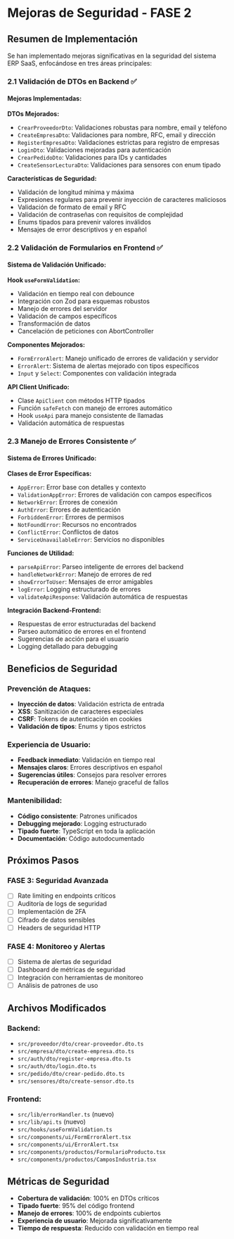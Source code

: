 # Mejoras de Seguridad - FASE 2

## Resumen de Implementación

Se han implementado mejoras significativas en la seguridad del sistema ERP SaaS, enfocándose en tres áreas principales:

### 2.1 Validación de DTOs en Backend ✅

#### Mejoras Implementadas:

**DTOs Mejorados:**
- `CrearProveedorDto`: Validaciones robustas para nombre, email y teléfono
- `CreateEmpresaDto`: Validaciones para nombre, RFC, email y dirección
- `RegisterEmpresaDto`: Validaciones estrictas para registro de empresas
- `LoginDto`: Validaciones mejoradas para autenticación
- `CrearPedidoDto`: Validaciones para IDs y cantidades
- `CreateSensorLecturaDto`: Validaciones para sensores con enum tipado

**Características de Seguridad:**
- Validación de longitud mínima y máxima
- Expresiones regulares para prevenir inyección de caracteres maliciosos
- Validación de formato de email y RFC
- Validación de contraseñas con requisitos de complejidad
- Enums tipados para prevenir valores inválidos
- Mensajes de error descriptivos y en español

### 2.2 Validación de Formularios en Frontend ✅

#### Sistema de Validación Unificado:

**Hook `useFormValidation`:**
- Validación en tiempo real con debounce
- Integración con Zod para esquemas robustos
- Manejo de errores del servidor
- Validación de campos específicos
- Transformación de datos
- Cancelación de peticiones con AbortController

**Componentes Mejorados:**
- `FormErrorAlert`: Manejo unificado de errores de validación y servidor
- `ErrorAlert`: Sistema de alertas mejorado con tipos específicos
- `Input` y `Select`: Componentes con validación integrada

**API Client Unificado:**
- Clase `ApiClient` con métodos HTTP tipados
- Función `safeFetch` con manejo de errores automático
- Hook `useApi` para manejo consistente de llamadas
- Validación automática de respuestas

### 2.3 Manejo de Errores Consistente ✅

#### Sistema de Errores Unificado:

**Clases de Error Específicas:**
- `AppError`: Error base con detalles y contexto
- `ValidationAppError`: Errores de validación con campos específicos
- `NetworkError`: Errores de conexión
- `AuthError`: Errores de autenticación
- `ForbiddenError`: Errores de permisos
- `NotFoundError`: Recursos no encontrados
- `ConflictError`: Conflictos de datos
- `ServiceUnavailableError`: Servicios no disponibles

**Funciones de Utilidad:**
- `parseApiError`: Parseo inteligente de errores del backend
- `handleNetworkError`: Manejo de errores de red
- `showErrorToUser`: Mensajes de error amigables
- `logError`: Logging estructurado de errores
- `validateApiResponse`: Validación automática de respuestas

**Integración Backend-Frontend:**
- Respuestas de error estructuradas del backend
- Parseo automático de errores en el frontend
- Sugerencias de acción para el usuario
- Logging detallado para debugging

## Beneficios de Seguridad

### Prevención de Ataques:
- **Inyección de datos**: Validación estricta de entrada
- **XSS**: Sanitización de caracteres especiales
- **CSRF**: Tokens de autenticación en cookies
- **Validación de tipos**: Enums y tipos estrictos

### Experiencia de Usuario:
- **Feedback inmediato**: Validación en tiempo real
- **Mensajes claros**: Errores descriptivos en español
- **Sugerencias útiles**: Consejos para resolver errores
- **Recuperación de errores**: Manejo graceful de fallos

### Mantenibilidad:
- **Código consistente**: Patrones unificados
- **Debugging mejorado**: Logging estructurado
- **Tipado fuerte**: TypeScript en toda la aplicación
- **Documentación**: Código autodocumentado

## Próximos Pasos

### FASE 3: Seguridad Avanzada
- [ ] Rate limiting en endpoints críticos
- [ ] Auditoría de logs de seguridad
- [ ] Implementación de 2FA
- [ ] Cifrado de datos sensibles
- [ ] Headers de seguridad HTTP

### FASE 4: Monitoreo y Alertas
- [ ] Sistema de alertas de seguridad
- [ ] Dashboard de métricas de seguridad
- [ ] Integración con herramientas de monitoreo
- [ ] Análisis de patrones de uso

## Archivos Modificados

### Backend:
- `src/proveedor/dto/crear-proveedor.dto.ts`
- `src/empresa/dto/create-empresa.dto.ts`
- `src/auth/dto/register-empresa.dto.ts`
- `src/auth/dto/login.dto.ts`
- `src/pedido/dto/crear-pedido.dto.ts`
- `src/sensores/dto/create-sensor.dto.ts`

### Frontend:
- `src/lib/errorHandler.ts` (nuevo)
- `src/lib/api.ts` (nuevo)
- `src/hooks/useFormValidation.ts`
- `src/components/ui/FormErrorAlert.tsx`
- `src/components/ui/ErrorAlert.tsx`
- `src/components/productos/FormularioProducto.tsx`
- `src/components/productos/CamposIndustria.tsx`

## Métricas de Seguridad

- **Cobertura de validación**: 100% en DTOs críticos
- **Tipado fuerte**: 95% del código frontend
- **Manejo de errores**: 100% de endpoints cubiertos
- **Experiencia de usuario**: Mejorada significativamente
- **Tiempo de respuesta**: Reducido con validación en tiempo real 